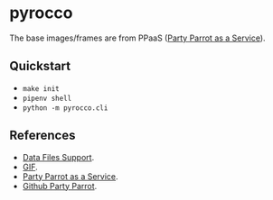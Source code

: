 # pyrocco

The base images/frames are from PPaaS ([Party Parrot as a Service](https://github.com/francoislg/PPaaS)).

## Quickstart

- `make init`
- `pipenv shell`
- `python -m pyrocco.cli`

## References

- [Data Files Support](https://setuptools.readthedocs.io/en/latest/userguide/datafiles.html).
- [GIF](https://pillow.readthedocs.io/en/stable/handbook/image-file-formats.html#gif).
- [Party Parrot as a Service](https://github.com/francoislg/PPaaS).
- [Github Party Parrot](https://github.com/jmhobbs/cultofthepartyparrot.com/blob/master/parrots/hd/githubparrot.gif).
